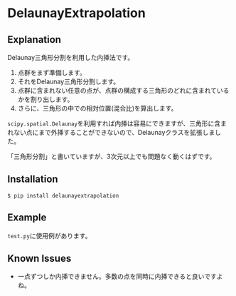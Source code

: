 # DelaunayExtrapolation

## Explanation

Delaunay三角形分割を利用した内挿法です。

1. 点群をまず準備します。
2. それをDelaunay三角形分割します。
3. 点群に含まれない任意の点が、点群の構成する三角形のどれに含まれているかを割り出します。
4. さらに、三角形の中での相対位置(混合比)を算出します。

`scipy.spatial.Delaunay`を利用すれば内挿は容易にできますが、三角形に含まれない点にまで外挿することができないので、Delaunayクラスを拡張しました。

「三角形分割」と書いていますが、3次元以上でも問題なく動くはずです。

## Installation

```shell
$ pip install delaunayextrapolation
```

## Example

`test.py`に使用例があります。

## Known Issues

* 一点ずつしか内挿できません。多数の点を同時に内挿できると良いですよね。
